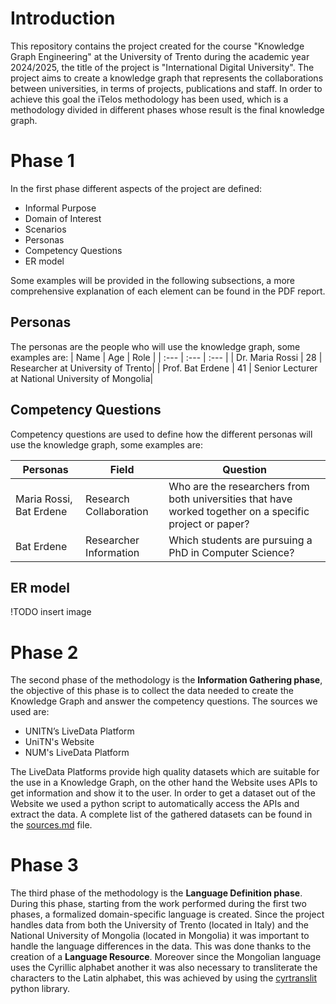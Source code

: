 # Introduction
This repository contains the project created for the course "Knowledge Graph Engineering" at the University of Trento during the academic year 2024/2025, the title of the project is "International Digital University".
The project aims to create a knowledge graph that represents the collaborations between universities, in terms of projects, publications and staff. In order to achieve this goal the iTelos methodology has been used, which is a methodology divided in different phases whose result is the final knowledge graph.

# Phase 1
In the first phase different aspects of the project are defined:
- Informal Purpose
- Domain of Interest
- Scenarios
- Personas
- Competency Questions
- ER model

Some examples will be provided in the following subsections, a more comprehensive explanation of each element can be found in the PDF report.
## Personas 
The personas are the people who will use the knowledge graph, some examples are:
| Name | Age  | Role |
| :--- | :--- | :--- |
| Dr. Maria Rossi | 28 | Researcher at University of Trento|
| Prof. Bat Erdene | 41 | Senior Lecturer at National University of Mongolia|
## Competency Questions

Competency questions are used to define how the different personas will use the knowledge graph, some examples are:

| Personas                | Field                  | Question                                                     |
| ----------------------- | ---------------------- | ------------------------------------------------------------ |
| Maria Rossi, Bat Erdene | Research Collaboration | Who are the researchers from both universities that have worked together on a  specific project or paper? |
| Bat Erdene              | Researcher Information | Which students are pursuing a PhD in Computer Science?       |

## ER model

!TODO insert image

# Phase 2

The second phase of the methodology is the **Information Gathering phase**, the objective of this phase is to collect the data needed to create the Knowledge Graph and answer the competency questions. The sources we used are:

- UNITN’s LiveData Platform
- UniTN's Website
- NUM's LiveData Platform

The LiveData Platforms provide high quality datasets which are suitable for the use in a Knowledge Graph, on the other hand the Website uses APIs to get information and show it to the user. In order to get a dataset out of the Website we used a python script to automatically access the APIs and extract the data. A complete list of the gathered datasets can be found in the [sources.md](https://github.com/GaiaPizzuti/KGE-project/blob/main/Phase%202%20-%20Information%20Gathering/sources.md) file.

# Phase 3

The third phase of the methodology is the **Language Definition phase**. During this phase, starting from the work performed during the first two phases, a formalized domain-specific language is created. Since the project handles data from both the University of Trento (located in Italy) and the National University of Mongolia (located in Mongolia) it was important to handle the language differences in the data. This was done thanks to the creation of a **Language Resource**. Moreover since the Mongolian language uses the Cyrillic alphabet another it was also necessary to transliterate the characters to the Latin alphabet, this was achieved by using the [cyrtranslit](https://pypi.org/project/cyrtranslit/) python library.
